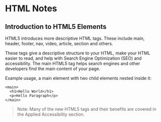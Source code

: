 # HTML Notes

## Introduction to HTML5 Elements

HTML5 introduces more descriptive HTML tags. These include main, header, footer, nav, video, article, section and others.

These tags give a descriptive structure to your HTML, make your HTML easier to read, and help with Search Engine Optimization (SEO) and accessibility. The main HTML5 tag helps search engines and other developers find the main content of your page.

Example usage, a main element with two child elements nested inside it:

```
<main> 
  <h1>Hello World</h1>
  <p>Hello Paragraph</p>
</main>
```

>Note: Many of the new HTML5 tags and their benefits are covered in the Applied Accessibility section.


